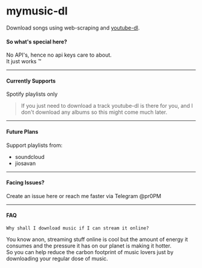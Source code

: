 # mymusic-dl

Download songs using web-scraping and [youtube-dl](https://github.com/ytdl-org/youtube-dl/).

#### So what's special here?
No API's, hence no api keys care to about.<br>
It just works :tm:

---
#### Currently Supports
Spotify playlists only

>If you just need to download a track youtube-dl is there for you, and I don't download any albums so this might come much later.

---
#### Future Plans
Support playlists from:
- soundcloud
- jiosavan

---
#### Facing Issues?
Create an issue here or reach me faster via Telegram @pr0PM

---
#### FAQ

```Why shall I download music if I can stream it online?```

You know anon, streaming stuff online is cool but the amount of energy it consumes and the pressure it has on our planet is making it hotter.<br>
So you can help reduce the carbon footprint of music lovers just by downloading your regular dose of music.